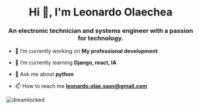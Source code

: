 <h1 align="center">Hi 👋, I'm Leonardo Olaechea</h1>
<h3 align="center">An electronic technician and systems engineer with a passion for technology.</h3>

- 🔭 I’m currently working on **My professional development**

- 🌱 I’m currently learning **Django, react, IA**

- 💬 Ask me about **python**

- 📫 How to reach me **leonardo.olae.saav@gmail.com**

<p><img align="left" src="https://github-readme-stats.vercel.app/api/top-langs?username=dreamlocked&show_icons=true&theme=dracula&locale=en&layout=compact" alt="dreamlocked" /></p>


